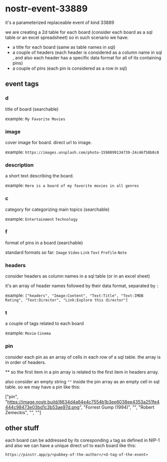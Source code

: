 # nostr-event-33889

it's a parameterized replaceable event of kind 33889

we are creating a 2d table for each board (consider each board as a sql table or an excel spreadsheet)
so in such scenario we have:
- a title for each board (same as table names in sql)
- a couple of headers (each header is considered as a column name in sql , and also each header has a specific data format for all of its containing pins)
- a couple of pins (each pin is considered as a row in sql)

## event tags

### d
title of board (searchable)

example: `My Favorite Movies`

### image
cover image for board. direct url to image.

example: `https://images.unsplash.com/photo-1598899134739-24c46f58b8c0`

### description
a short text describing the board.

example: `Here is a board of my favorite movies in all genres`

### c
category for categorizing main topics (searchable)

example: `Entertainment` `Technology`

### f
format of pins in a board (searchable)

standard formats so far: `Image` `Video` `Link` `Text` `Profile` `Note`

### headers
consider headers as column names in a sql table (or in an excel sheet)

it's an array of header names followed by their data format, separated by `:`

example: `["headers", "Image:Content", "Text:Title", "Text:IMDB Rating", "Text:Director", "Link:Explore this director"]`

### t
a couple of tags related to each board

example: `Movie` `Cinema`

### pin
consider each pin as an array of cells in each row of a sql table. the array is in order of headers.

** so the first item in a pin array is related to the first item in headers array.

also consider an empty string `""` inside the pin array as an empty cell in sql table. so we may have a pin like this:

["pin", "https://image.nostr.build/8634d4a64e4c7554b1b3ee6038ee4353a251fe4444c98473e03bd1c3b53ae97d.png", "Forrest Gump (1994)", "", "Robert Zemeckis", "", ""]


## other stuff
each board can be addressed by its coresponding `a` tag as defined in NIP-1 and also we can have a unique direct url to each board like this:

`https://pinstr.app/p/<pubkey-of-the-author>/<d-tag-of-the-event>`

